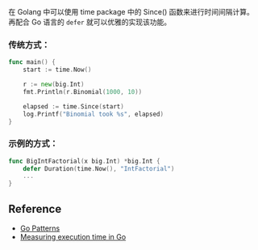在 Golang 中可以使用 time package 中的 Since() 函数来进行时间间隔计算。
再配合 Go 语言的 `defer` 就可以优雅的实现该功能。

### 传统方式：
```go
func main() {
    start := time.Now()

    r := new(big.Int)
    fmt.Println(r.Binomial(1000, 10))

    elapsed := time.Since(start)
    log.Printf("Binomial took %s", elapsed)
}
```

### 示例的方式：
```go
func BigIntFactorial(x big.Int) *big.Int {
	defer Duration(time.Now(), "IntFactorial")
	...
}
```

## Reference  
* [Go Patterns](https://github.com/tmrts/go-patterns/blob/master/profiling/timing.md)
* [Measuring execution time in Go](https://coderwall.com/p/cp5fya/measuring-execution-time-in-go)